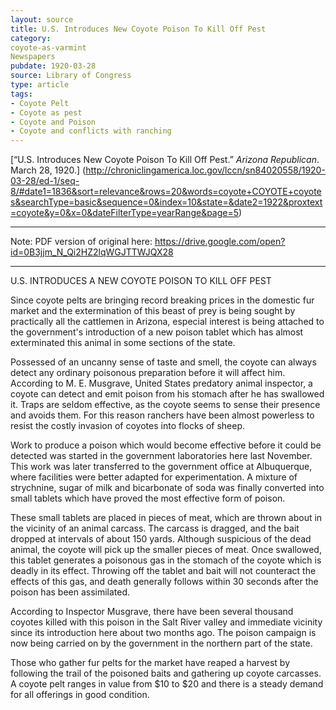 ```yaml
---
layout: source
title: U.S. Introduces New Coyote Poison To Kill Off Pest
category: 
coyote-as-varmint
Newspapers
pubdate: 1920-03-28
source: Library of Congress
type: article
tags:
- Coyote Pelt
- Coyote as pest
- Coyote and Poison
- Coyote and conflicts with ranching
---
```

[“U.S. Introduces New Coyote Poison To Kill Off Pest.” *Arizona Republican*. March 28, 1920.] (http://chroniclingamerica.loc.gov/lccn/sn84020558/1920-03-28/ed-1/seq-8/#date1=1836&sort=relevance&rows=20&words=coyote+COYOTE+coyotes&searchType=basic&sequence=0&index=10&state=&date2=1922&proxtext=coyote&y=0&x=0&dateFilterType=yearRange&page=5)
***
Note: PDF version of original here: https://drive.google.com/open?id=0B3jjm_N_Qi2HZ2lqWGJTTWJQX28
***
U.S. INTRODUCES A NEW COYOTE POISON TO KILL OFF PEST

Since coyote pelts are bringing record breaking prices in the domestic fur market and the extermination of this beast of prey is being sought by practically all the cattlemen in Arizona, especial interest is being attached to the government's introduction of a new poison tablet which has almost exterminated this animal in some sections of the state.

Possessed of an uncanny sense of taste and smell, the coyote can always detect any ordinary poisonous preparation before it will affect him. According to M. E. Musgrave, United States predatory animal inspector, a coyote can detect and emit poison from his stomach after he has swallowed it. Traps are seldom effective, as the coyote seems to sense their presence and avoids them. For this reason ranchers have been almost powerless to resist the costly invasion of coyotes into flocks of sheep.

Work to produce a poison which would become effective before it could be detected was started in the government laboratories here last November. This work was later transferred to the government office at Albuquerque, where facilities were better adapted for experimentation. A mixture of strychnine, sugar of milk and bicarbonate of soda was finally converted into small tablets which have proved the most effective form of poison.

These small tablets are placed in pieces of meat, which are thrown about in the vicinity of an animal carcass. The carcass is dragged, and the bait dropped at intervals of about 150 yards. Although suspicious of the dead animal, the coyote will pick up the smaller pieces of meat. Once swallowed, this tablet generates a poisonous gas in the stomach of the coyote which is deadly in its effect. Throwing off the tablet and bait will not counteract the effects of this gas, and death generally follows within 30 seconds after the poison has been assimilated.

According to Inspector Musgrave, there have been several thousand coyotes killed with this poison in the Salt River valley and immediate vicinity since its introduction here about two months ago. The poison campaign is now being carried on by the government in the northern part of the state.

Those who gather fur pelts for the market have reaped a harvest by following the trail of the poisoned baits and gathering up coyote carcasses. A coyote pelt ranges in value from $10 to $20 and there is a steady demand for all offerings in good condition.

